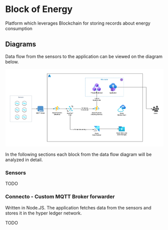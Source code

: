 # Block of Energy

Platform which leverages Blockchain for storing records about energy consumption

## Diagrams

Data flow from the sensors to the application can be viewed on the diagram below.

![Data Flow](./docs/images/architecture_diagram.png)

In the following sections each block from the data flow diagram will be analyzed in detail.

### Sensors

TODO

### Connecto - Custom MQTT Broker forwarder

Written in Node.JS. The application fetches data from the sensors and stores it in the hyper ledger network.

TODO
